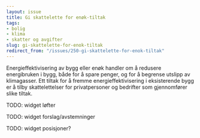 ```yaml
---
layout: issue
title: Gi skattelette for enøk-tiltak
tags:
- bolig
- klima
- skatter og avgifter
slug: gi-skattelette-for-enok-tiltak
redirect_from: "/issues/250-gi-skattelette-for-enok-tiltak"
---
```


Energieffektivisering av bygg eller enøk handler om å redusere energibruken i bygg, både for å spare penger, og for å begrense utslipp av klimagasser. Ett tiltak for å fremme energieffektivisering i eksisterende bygg er å tilby skattelettelser for privatpersoner og bedrifter som gjennomfører slike tiltak.

TODO: widget løfter

TODO: widget forslag/avstemninger

TODO: widget posisjoner?

